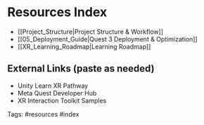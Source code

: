 # Resources Index

- [[Project_Structure|Project Structure & Workflow]]
- [[05_Deployment_Guide|Quest 3 Deployment & Optimization]]
- [[XR_Learning_Roadmap|Learning Roadmap]]

## External Links (paste as needed)
- Unity Learn XR Pathway
- Meta Quest Developer Hub
- XR Interaction Toolkit Samples

Tags: #resources #index

